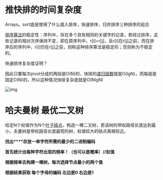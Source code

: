 # 推快排的时间复杂度



Arrays。sort底层使用了什么插入排序，快速排序，归并排序三种排序的组合

[排序](https://www.nowcoder.com/jump/super-jump/word?word=排序)[算法](https://www.nowcoder.com/jump/super-jump/word?word=算法)的稳定性：序列中，存在多个具有相同的关键字的记录，若经过排序，这些记录的相对次序保持不变，即在原序列中，r[i]=r[j]，且r[i]在r[j]之前，而在排序后的序列中，r[i]仍在r[j]之前，则称这种排序算法是稳定的；否则称为不稳定的。

快速排序复杂度证明？

因此只要每次pivot分成的两段是O(N)的，快排的[递归层数](https://www.zhihu.com/search?q=递归层数&search_source=Entity&hybrid_search_source=Entity&hybrid_search_extra={"sourceType"%3A"answer"%2C"sourceId"%3A"629313891"})就是O(lgN)，而每层是固定O(N)的，所以这种情况快排复杂度就是O(NlgN)



![img](https://cdn.nlark.com/yuque/0/2022/png/12764359/1644736215025-d8a68344-2bd8-4cb7-adf1-7909536028f2.png)



# **哈夫曼树 最优二叉树**

给定N个权值作为N个[叶子结点](https://baike.baidu.com/item/叶子结点/3620239)，构造一棵二叉树，若该树的带权路径长度达到最小，夫曼树是带权路径长度最短的树，权值较大的结点离根较近。



**找出****存放一串字符所需的最少的二进制编码**

**首先统计出每种字符出现的****频率****！（也可以是概率）//权值**

**根据频率去构建一棵树，每次选择节点最小的两个值**

**根据结果获取 每个字母的编码  左边是0 右边是1** 